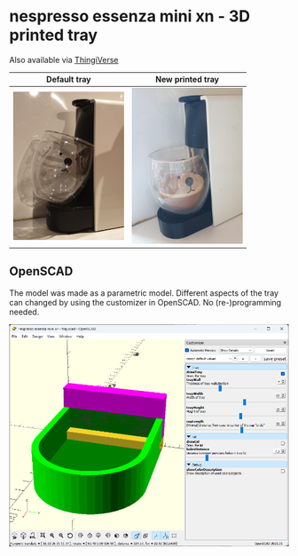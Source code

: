 # nespresso essenza mini xn - 3D printed tray

Also available via [ThingiVerse](https://www.thingiverse.com/thing:6699838)

| Default tray | New printed tray |
| ---- | ---- |
| <img src="images/Default_Tray.jpg" alt="isolated" width="200"/> | <img src="images/New_Tray.jpg" alt="isolated" width="200"/> |

## OpenSCAD
The model was made as a parametric model. Different aspects of the tray can changed by using the customizer in OpenSCAD. No (re-)programming needed.

<img src="images\Preview_Tray_cup.png" alt="isolated" width="600"/>

